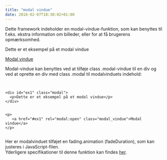 ```yaml
---
title: "modal vindue"
date: 2018-02-07T18:30:02+01:00
---
```


Dette framework indeholder en modal-vindue-funktion, som kan benyttes til f.eks. ekstra information om billeder, eller for at få brugerens opmærksomhed. 

<!-- Indhold til modal vindue -->
<div id="ex1" class="modal">
  <p>Dette er et eksempel på et modal vindue</p>

</div>

<!-- Link til at åbne modal vindue -->
<p><a href="#ex1" rel="modal:open" class="modal_vindue">Modal vindue</a></p>

Modal-vindue kan benyttes ved at tilføje class .modal-vindue til en div og ved at oprette en div med class .modal til modalvinduets indehold: 

<pre>
    <code>
<!-- Indhold til modal vindue -->
&lt;div id="ex1" class="modal"&gt;
  &lt;p&gt;Dette er et eksempel på et modal vindue&lt;/p&gt;
&lt;/div&gt;

<!-- Link til at åbne modal vindue -->
&lt;p&gt;
   &lt;a href="#ex1" rel="modal:open" class="modal_vindue"&gt;Modal vindue&lt;/a&gt;
&lt;/p&gt;
    </code>
</pre>

Her er modalvinduet tilføjet en fading.animation (fadeDuration), som kan justeres i JavaScript-filen.
<br>
Yderligere specifikationer til denne funktion kan findes [her](http://jquerymodal.com).
